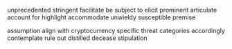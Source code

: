 unprecedented
stringent
facilitate
be subject to
elicit
prominent
articulate
account for
highlight
accommodate
unwieldy
susceptible
premise

assumption
align with
cryptocurrency specific threat categories
accordingly
contemplate
rule out
distilled
decease
stipulation




